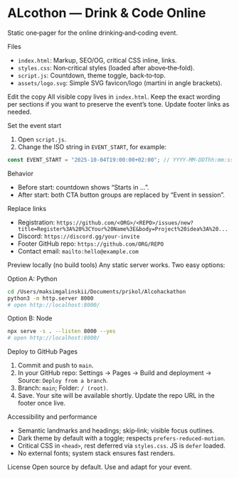 ALcothon — Drink & Code Online
================================

Static one‑pager for the online drinking‑and‑coding event.

Files
- `index.html`: Markup, SEO/OG, critical CSS inline, links.
- `styles.css`: Non‑critical styles (loaded after above‑the‑fold).
- `script.js`: Countdown, theme toggle, back‑to‑top.
- `assets/logo.svg`: Simple SVG favicon/logo (martini in angle brackets).

Edit the copy
All visible copy lives in `index.html`. Keep the exact wording per sections if you want to preserve the event’s tone. Update footer links as needed.

Set the event start
1) Open `script.js`.
2) Change the ISO string in `EVENT_START`, for example:
```js
const EVENT_START = "2025-10-04T19:00:00+02:00"; // YYYY-MM-DDThh:mm:ssZ
```

Behavior
- Before start: countdown shows “Starts in …”.
- After start: both CTA button groups are replaced by “Event in session”.

Replace links
- Registration: `https://github.com/<ORG>/<REPO>/issues/new?title=Register%3A%20%3CYour%20Name%3E&body=Project%20idea%3A%20...`
- Discord: `https://discord.gg/your-invite`
- Footer GitHub repo: `https://github.com/ORG/REPO`
- Contact email: `mailto:hello@example.com`

Preview locally (no build tools)
Any static server works. Two easy options:

Option A: Python
```bash
cd /Users/maksimgalinskii/Documents/prikol/Alcohackathon
python3 -m http.server 8000
# open http://localhost:8000/
```

Option B: Node
```bash
npx serve -s . --listen 8000 --yes
# open http://localhost:8000/
```

Deploy to GitHub Pages
1) Commit and push to `main`.
2) In your GitHub repo: Settings → Pages → Build and deployment → Source: `Deploy from a branch`.
3) Branch: `main`; Folder: `/ (root)`.
4) Save. Your site will be available shortly. Update the repo URL in the footer once live.

Accessibility and performance
- Semantic landmarks and headings; skip‑link; visible focus outlines.
- Dark theme by default with a toggle; respects `prefers-reduced-motion`.
- Critical CSS in `<head>`, rest deferred via `styles.css`. JS is `defer` loaded.
- No external fonts; system stack ensures fast renders.

License
Open source by default. Use and adapt for your event.
